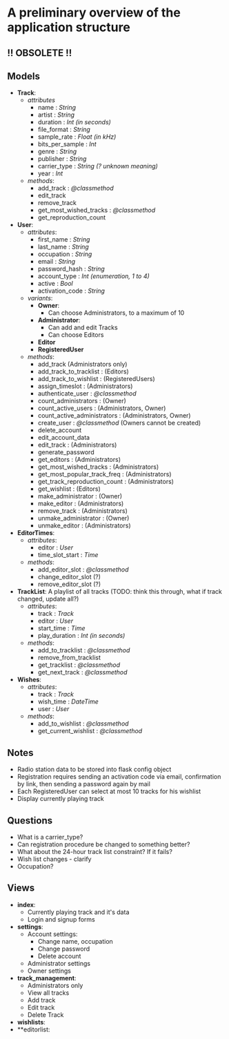 # A preliminary overview of the application structure

## !! OBSOLETE !!

## Models
- **Track**:
    - *attributes*
        - name : *String*
        - artist : *String*
        - duration : *Int (in seconds)*
        - file_format : *String*
        - sample_rate : *Float (in kHz)*
        - bits_per_sample : *Int*
        - genre : *String*
        - publisher : *String*
        - carrier_type : *String (? unknown meaning)*
        - year : *Int*
    - *methods*:
        - add_track : *@classmethod*
        - edit_track
        - remove_track
        - get_most_wished_tracks : *@classmethod*
        - get_reproduction_count
- **User**:
    - *attributes*:
        - first_name : *String*
        - last_name : *String*
        - occupation : *String*
        - email : *String*
        - password_hash : *String*
        - account_type : *Int (enumeration, 1 to 4)*
        - active : *Bool*
        - activation_code : *String*
    - *variants*:
        - **Owner**:
            - Can choose Administrators, to a maximum of 10
        - **Administrator**:
            - Can add and edit Tracks
            - Can choose Editors
        - **Editor**
        - **RegisteredUser**
    - *methods*:
        - add_track (Administrators only)
        - add_track_to_tracklist : (Editors)
        - add_track_to_wishlist : (RegisteredUsers)
        - assign_timeslot : (Administrators)
        - authenticate_user : *@classmethod*
        - count_administrators : (Owner)
        - count_active_users : (Administrators, Owner)
        - count_active_administrators : (Administrators, Owner)
        - create_user : *@classmethod* (Owners cannot be created)
        - delete_account
        - edit_account_data
        - edit_track : (Administrators)
        - generate_password
        - get_editors : (Administrators)
        - get_most_wished_tracks : (Administrators)
        - get_most_popular_track_freq : (Administrators)
        - get_track_reproduction_count : (Administrators)
        - get_wishlist : (Editors)
        - make_administrator : (Owner)
        - make_editor : (Administrators)
        - remove_track : (Administrators)
        - unmake_administrator : (Owner)
        - unmake_editor : (Administrators)
- **EditorTimes**:
    - *attributes*:
        - editor : *User*
        - time_slot_start : *Time*
    - *methods*:
        - add_editor_slot : *@classmethod*
        - change_editor_slot (?)
        - remove_editor_slot (?)
- **TrackList**:    A playlist of all tracks (TODO: think this through, what if track changed, update all?)
    - *attributes*:
        - track : *Track*
        - editor : *User*
        - start_time : *Time*
        - play_duration : *Int (in seconds)*
    - *methods*:
        - add_to_tracklist : *@classmethod*
        - remove_from_tracklist
        - get_tracklist : *@classmethod*
        - get_next_track : *@classmethod*
- **Wishes**:
    - *attributes*:
        - track : *Track*
        - wish_time : *DateTime*
        - user : *User*
    - *methods*:
        - add_to_wishlist : *@classmethod*
        - get_current_wishlist : *@classmethod*

## Notes
- Radio station data to be stored into flask config object
- Registration requires sending an activation code via email, confirmation by link, then sending a password again by mail
- Each RegisteredUser can select at most 10 tracks for his wishlist
- Display currently playing track

## Questions
- What is a carrier_type?
- Can registration procedure be changed to something better?
- What about the 24-hour track list constraint? If it fails?
- Wish list changes - clarify
- Occupation?

## Views
- **index**:
    - Currently playing track and it's data
    - Login and signup forms
- **settings**:
    - Account settings:
        - Change name, occupation
        - Change password
        - Delete account
    - Administrator settings
    - Owner settings
- **track_management**:
    - Administrators only
    - View all tracks
    - Add track
    - Edit track
    - Delete Track
- **wishlists**:
- **editorlist:

